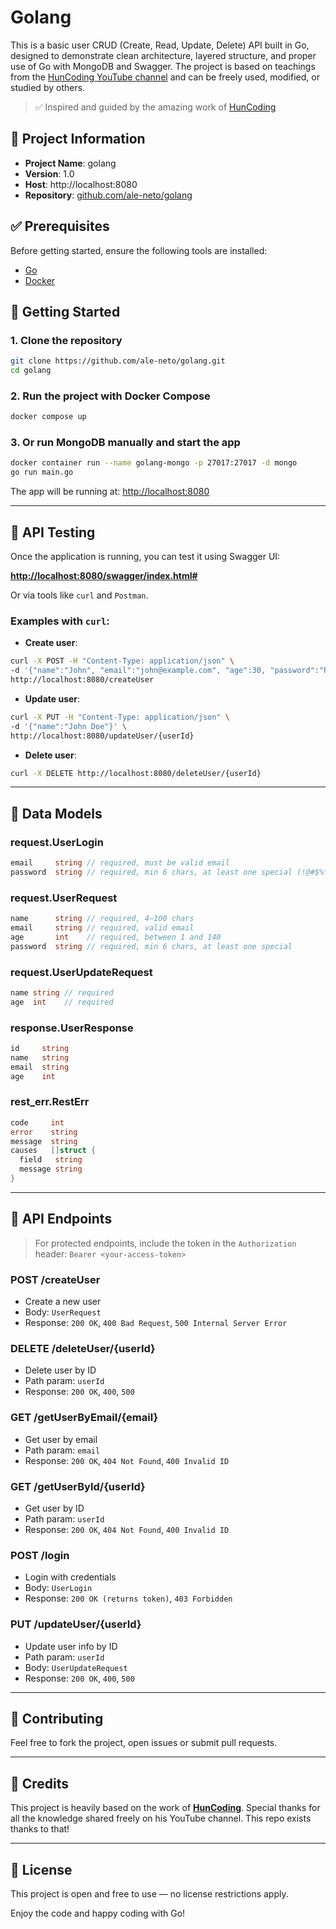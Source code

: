 # Golang


This is a basic user CRUD (Create, Read, Update, Delete) API built in Go, designed to demonstrate clean architecture, layered structure, and proper use of Go with MongoDB and Swagger. The project is based on teachings from the [HunCoding YouTube channel](https://www.youtube.com/@HunCoding) and can be freely used, modified, or studied by others.

> ✅ Inspired and guided by the amazing work of [HunCoding](https://github.com/HunCoding/meu-primeiro-crud-go)


## 📌 Project Information

- **Project Name**: golang
- **Version**: 1.0
- **Host**: http://localhost:8080
- **Repository**: [github.com/ale-neto/golang](https://github.com/ale-neto/golang)

## ✅ Prerequisites

Before getting started, ensure the following tools are installed:

- [Go](https://golang.org/dl/)
- [Docker](https://www.docker.com/get-started)

## 🚀 Getting Started

### 1. Clone the repository

```bash
git clone https://github.com/ale-neto/golang.git
cd golang
````

### 2. Run the project with Docker Compose

```bash
docker compose up
```

### 3. Or run MongoDB manually and start the app

```bash
docker container run --name golang-mongo -p 27017:27017 -d mongo
go run main.go
```

The app will be running at: [http://localhost:8080](http://localhost:8080)

---

## 🧪 API Testing

Once the application is running, you can test it using Swagger UI:

**[http://localhost:8080/swagger/index.html#](http://localhost:8080/swagger/index.html#)**

Or via tools like `curl` and `Postman`.

### Examples with `curl`:

* **Create user**:

```bash
curl -X POST -H "Content-Type: application/json" \
-d '{"name":"John", "email":"john@example.com", "age":30, "password":"Pass@123"}' \
http://localhost:8080/createUser
```

* **Update user**:

```bash
curl -X PUT -H "Content-Type: application/json" \
-d '{"name":"John Doe"}' \
http://localhost:8080/updateUser/{userId}
```

* **Delete user**:

```bash
curl -X DELETE http://localhost:8080/deleteUser/{userId}
```

---

## 🧾 Data Models

### request.UserLogin

```go
email     string // required, must be valid email
password  string // required, min 6 chars, at least one special (!@#$%*)
```

### request.UserRequest

```go
name      string // required, 4–100 chars
email     string // required, valid email
age       int    // required, between 1 and 140
password  string // required, min 6 chars, at least one special
```

### request.UserUpdateRequest

```go
name string // required
age  int    // required
```

### response.UserResponse

```go
id     string
name   string
email  string
age    int
```

### rest\_err.RestErr

```go
code     int
error    string
message  string
causes   []struct {
  field   string
  message string
}
```

---

## 📡 API Endpoints

> For protected endpoints, include the token in the `Authorization` header:
> `Bearer <your-access-token>`

### **POST /createUser**

* Create a new user
* Body: `UserRequest`
* Response: `200 OK`, `400 Bad Request`, `500 Internal Server Error`

### **DELETE /deleteUser/{userId}**

* Delete user by ID
* Path param: `userId`
* Response: `200 OK`, `400`, `500`

### **GET /getUserByEmail/{email}**

* Get user by email
* Path param: `email`
* Response: `200 OK`, `404 Not Found`, `400 Invalid ID`

### **GET /getUserById/{userId}**

* Get user by ID
* Path param: `userId`
* Response: `200 OK`, `404 Not Found`, `400 Invalid ID`

### **POST /login**

* Login with credentials
* Body: `UserLogin`
* Response: `200 OK (returns token)`, `403 Forbidden`

### **PUT /updateUser/{userId}**

* Update user info by ID
* Path param: `userId`
* Body: `UserUpdateRequest`
* Response: `200 OK`, `400`, `500`

---

## 🤝 Contributing

Feel free to fork the project, open issues or submit pull requests.

---

## 🧡 Credits

This project is heavily based on the work of **[HunCoding](https://www.youtube.com/@HunCoding)**.
Special thanks for all the knowledge shared freely on his YouTube channel. This repo exists thanks to that!

---

## 📄 License

This project is open and free to use — no license restrictions apply.

Enjoy the code and happy coding with Go!

```
